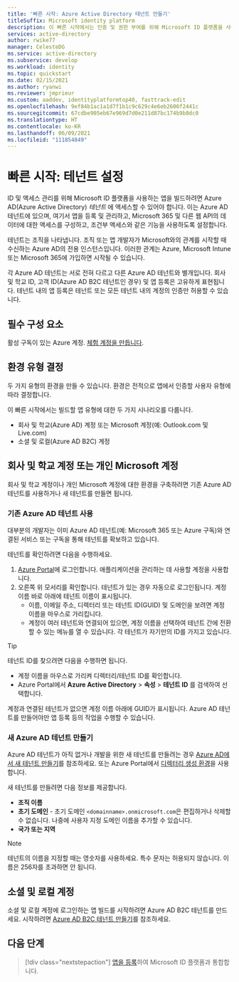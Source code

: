 ```yaml
---
title: '빠른 시작: Azure Active Directory 테넌트 만들기'
titleSuffix: Microsoft identity platform
description: 이 빠른 시작에서는 인증 및 권한 부여를 위해 Microsoft ID 플랫폼을 사용하는 애플리케이션 개발에 사용할 Azure Active Directory 테넌트를 만드는 방법을 알아봅니다.
services: active-directory
author: rwike77
manager: CelesteDG
ms.service: active-directory
ms.subservice: develop
ms.workload: identity
ms.topic: quickstart
ms.date: 02/15/2021
ms.author: ryanwi
ms.reviewer: jmprieur
ms.custom: aaddev, identityplatformtop40, fasttrack-edit
ms.openlocfilehash: 9ef84b1ac1a1d7f1b1c9c629c4e6eb2606f2441c
ms.sourcegitcommit: 67cdbe905eb67e969d7d0e211d87bc174b9b8dc0
ms.translationtype: HT
ms.contentlocale: ko-KR
ms.lasthandoff: 06/09/2021
ms.locfileid: "111854849"
---
```

# <a name="quickstart-set-up-a-tenant"></a>빠른 시작: 테넌트 설정

ID 및 액세스 관리를 위해 Microsoft ID 플랫폼을 사용하는 앱을 빌드하려면 Azure AD(Azure Active Directory) *테넌트* 에 액세스할 수 있어야 합니다. 이는 Azure AD 테넌트에 있으며, 여기서 앱을 등록 및 관리하고, Microsoft 365 및 다른 웹 API의 데이터에 대한 액세스를 구성하고, 조건부 액세스와 같은 기능을 사용하도록 설정합니다.

테넌트는 조직을 나타냅니다. 조직 또는 앱 개발자가 Microsoft와의 관계를 시작할 때 수신하는 Azure AD의 전용 인스턴스입니다. 이러한 관계는 Azure, Microsoft Intune 또는 Microsoft 365에 가입하면 시작될 수 있습니다.

각 Azure AD 테넌트는 서로 전혀 다르고 다른 Azure AD 테넌트와 별개입니다. 회사 및 학교 ID, 고객 ID(Azure AD B2C 테넌트인 경우) 및 앱 등록은 고유하게 표현됩니다. 테넌트 내의 앱 등록은 테넌트 또는 모든 테넌트 내의 계정의 인증만 허용할 수 있습니다.

## <a name="prerequisites"></a>필수 구성 요소

활성 구독이 있는 Azure 계정. [체험 계정을 만듭니다](https://azure.microsoft.com/free/?WT.mc_id=A261C142F).

## <a name="determining-the-environment-type"></a>환경 유형 결정

두 가지 유형의 환경을 만들 수 있습니다. 환경은 전적으로 앱에서 인증할 사용자 유형에 따라 결정합니다. 

이 빠른 시작에서는 빌드할 앱 유형에 대한 두 가지 시나리오를 다룹니다.

* 회사 및 학교(Azure AD) 계정 또는 Microsoft 계정(예: Outlook.com 및 Live.com)
* 소셜 및 로컬(Azure AD B2C) 계정

## <a name="work-and-school-accounts-or-personal-microsoft-accounts"></a>회사 및 학교 계정 또는 개인 Microsoft 계정

회사 및 학교 계정이나 개인 Microsoft 계정에 대한 환경을 구축하려면 기존 Azure AD 테넌트를 사용하거나 새 테넌트를 만들면 됩니다.
### <a name="use-an-existing-azure-ad-tenant"></a>기존 Azure AD 테넌트 사용

대부분의 개발자는 이미 Azure AD 테넌트(예: Microsoft 365 또는 Azure 구독)와 연결된 서비스 또는 구독을 통해 테넌트를 확보하고 있습니다.

테넌트를 확인하려면 다음을 수행하세요.

1. <a href="https://portal.azure.com/" target="_blank">Azure Portal</a>에 로그인합니다. 애플리케이션을 관리하는 데 사용할 계정을 사용합니다.
1. 오른쪽 위 모서리를 확인합니다. 테넌트가 있는 경우 자동으로 로그인됩니다. 계정 이름 바로 아래에 테넌트 이름이 표시됩니다.
   * 이름, 이메일 주소, 디렉터리 또는 테넌트 ID(GUID) 및 도메인을 보려면 계정 이름을 마우스로 가리킵니다.
   * 계정이 여러 테넌트와 연결되어 있으면, 계정 이름을 선택하여 테넌트 간에 전환할 수 있는 메뉴를 열 수 있습니다. 각 테넌트가 자기만의 ID를 가지고 있습니다.

> [!TIP]
> 테넌트 ID를 찾으려면 다음을 수행하면 됩니다.
> * 계정 이름을 마우스로 가리켜 디렉터리/테넌트 ID를 확인합니다.
> * Azure Portal에서 **Azure Active Directory** > **속성** > **테넌트 ID** 를 검색하여 선택합니다.

계정과 연결된 테넌트가 없으면 계정 이름 아래에 GUID가 표시됩니다. Azure AD 테넌트를 만들어야만 앱 등록 등의 작업을 수행할 수 있습니다.

### <a name="create-a-new-azure-ad-tenant"></a>새 Azure AD 테넌트 만들기

Azure AD 테넌트가 아직 없거나 개발을 위한 새 테넌트를 만들려는 경우 [Azure AD에서 새 테넌트 만들기](../fundamentals/active-directory-access-create-new-tenant.md)를 참조하세요. 또는 Azure Portal에서 [디렉터리 생성 환경](https://portal.azure.com/#create/Microsoft.AzureActiveDirectory)을 사용 합니다. 

새 테넌트를 만들려면 다음 정보를 제공합니다.

- **조직 이름**
- **초기 도메인** - 초기 도메인 `<domainname>.onmicrosoft.com`은 편집하거나 삭제할 수 없습니다. 나중에 사용자 지정 도메인 이름을 추가할 수 있습니다.
- **국가 또는 지역**

> [!NOTE]
> 테넌트의 이름을 지정할 때는 영숫자를 사용하세요. 특수 문자는 허용되지 않습니다. 이름은 256자를 초과하면 안 됩니다.

## <a name="social-and-local-accounts"></a>소셜 및 로컬 계정

소셜 및 로컬 계정에 로그인하는 앱 빌드를 시작하려면 Azure AD B2C 테넌트를 만드세요. 시작하려면 [Azure AD B2C 테넌트 만들기](../../active-directory-b2c/tutorial-create-tenant.md)를 참조하세요.

## <a name="next-steps"></a>다음 단계

> [!div class="nextstepaction"]
> [앱을 등록](quickstart-register-app.md)하여 Microsoft ID 플랫폼과 통합합니다.
